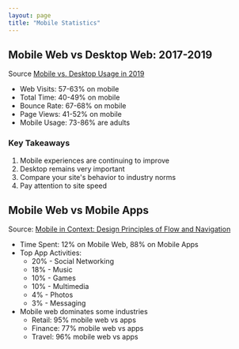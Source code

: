 ```yaml
---
layout: page
title: "Mobile Statistics"
---
```


## Mobile Web vs Desktop Web: 2017-2019
Source [Mobile vs. Desktop Usage in 2019](https://www.perficient.com/insights/research-hub/mobile-vs-desktop-usage-study)
- Web Visits: 57-63% on mobile
- Total Time: 40-49% on mobile
- Bounce Rate: 67-68% on mobile
- Page Views: 41-52% on mobile
- Mobile Usage: 73-86% are adults

### Key Takeaways
1. Mobile experiences are continuing to improve
2. Desktop remains very important
3. Compare your site's behavior to industry norms
4. Pay attention to site speed

## Mobile Web vs Mobile Apps
Source: [Mobile in Context: Design Principles of Flow and Navigation](https://youtu.be/OZRczPw1BBw)
- Time Spent: 12% on Mobile Web, 88% on Mobile Apps
- Top App Activities:
  - 20% - Social Networking
  - 18% - Music
  - 10% - Games
  - 10% - Multimedia
  - 4% - Photos
  - 3% - Messaging
- Mobile web dominates some industries
  - Retail: 95% mobile web vs apps
  - Finance: 77% mobile web vs apps
  - Travel: 96% mobile web vs apps